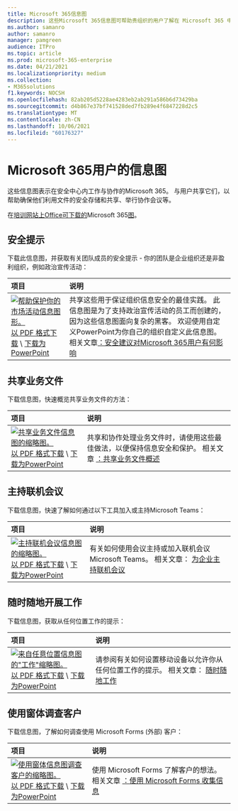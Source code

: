 ```yaml
---
title: Microsoft 365信息图
description: 这些Microsoft 365信息图可帮助贵组织的用户了解在 Microsoft 365 中工作的最佳实践。
ms.author: samanro
author: samanro
manager: pamgreen
audience: ITPro
ms.topic: article
ms.prod: microsoft-365-enterprise
ms.date: 04/21/2021
ms.localizationpriority: medium
ms.collection:
- M365solutions
f1.keywords: NOCSH
ms.openlocfilehash: 82ab205d5228ae4283eb2ab291a586b6d73429ba
ms.sourcegitcommit: d4b867e37bf741528ded7fb289e4f6847228d2c5
ms.translationtype: MT
ms.contentlocale: zh-CN
ms.lasthandoff: 10/06/2021
ms.locfileid: "60176327"
---
```

# <a name="microsoft-365-infographics-for-your-users"></a>Microsoft 365用户的信息图

这些信息图表示在安全中心内工作与协作的Microsoft 365。 与用户共享它们，以帮助确保他们利用文件的安全存储和共享、举行协作会议等。

在[培训网站上Office可下载的](https://support.microsoft.com/office/great-ways-to-work-with-office-6fe70269-b9a4-4ef0-a96e-7a5858b3bd5a)Microsoft 365[图](https://support.microsoft.com/training)。

<a name="securitytips"></a>
## <a name="security-tips"></a>安全提示

下载此信息图，并获取有关团队成员的安全提示 - 你的团队是企业组织还是非盈利组织，例如政治宣传活动：

| 项目 | 说明 |
|:-----|:-----|
|[![帮助保护你的市场活动信息图形。](../media/M365-Campaigns-WhatCanUsersDoToSecure-358x201.png)](../campaigns/downloads/M365CampaignsWhatCanUsersDoToSecure.pdf) <br/> [以 PDF 格式下载](../campaigns/downloads/M365CampaignsWhatCanUsersDoToSecure.pdf)  \ [下载为PowerPoint](../campaigns/downloads/M365CampaignsWhatCanUsersDoToSecure.pptx)| 共享这些用于保证组织信息安全的最佳实践。 此信息图是为了支持政治宣传活动的员工而创建的，因为这些信息图面向复杂的黑客。 欢迎使用自定义PowerPoint为你自己的组织自定义此信息图。 相关文章[：安全建议对Microsoft 365用户有何影响](../campaigns/m365-campaigns-users.md)|

<a name="sharefiles"></a>
## <a name="share-your-business-files"></a>共享业务文件

下载信息图，快速概览共享业务文件的方法：
  
| 项目 | 说明 |
|:-----|:-----|
|[![共享业务文件信息图的缩略图。](../media/solutions-architecture-center/m365-smbscenarios-shareyourfiles-square.png)](https://go.microsoft.com/fwlink/?linkid=2079435) <br/> [以 PDF 格式下载](https://go.microsoft.com/fwlink/?linkid=2079435)  \ [下载为PowerPoint](https://go.microsoft.com/fwlink/?linkid=2079438) | 共享和协作处理业务文件时，请使用这些最佳做法，以便保持信息安全和保护。 相关文章 [：共享业务文件概述](../business-video/overview-file-sharing.md)|

<a name="onlinemeeting"></a>
## <a name="host-online-meetings"></a>主持联机会议

下载信息图，快速了解如何通过以下工具加入或主持Microsoft Teams：

| 项目 | 说明 |
|:-----|:-----|
|[![主持联机会议信息图的缩略图。](../media/solutions-architecture-center/m365-smbscenarios-hostteammeetings-square.png)](https://go.microsoft.com/fwlink/?linkid=2078712) <br/> [以 PDF 格式下载](https://go.microsoft.com/fwlink/?linkid=2078712)  \ [下载为PowerPoint](https://go.microsoft.com/fwlink/?linkid=2079515) | 有关如何使用会议主持或加入联机会议Microsoft Teams。 相关文章： [为企业主持联机会议](../business-video/overview-online-meetings.md)|

<a name="workfromanywhere"></a>
## <a name="work-from-anywhere"></a>随时随地开展工作

下载信息图，获取从任何位置工作的提示：

| 项目 | 说明 |
|:-----|:-----|
|[![来自任意位置信息图的"工作"缩略图。](../media/solutions-architecture-center/m365-smbscenarios-workfromanywhere-square.png)](https://go.microsoft.com/fwlink/?linkid=2079451) <br/> [以 PDF 格式下载](https://go.microsoft.com/fwlink/?linkid=2079451)  \ [下载为PowerPoint](https://go.microsoft.com/fwlink/?linkid=2079455) | 请参阅有关如何设置移动设备以允许你从任何位置工作的提示。 相关文章： [随时随地工作](../business-video/work-from-anywhere.md)|

<a name="surveywithforms"></a>
## <a name="survey-customers-with-forms"></a>使用窗体调查客户

下载信息图，了解如何调查使用 Microsoft Forms (外部) 客户：

| 项目 | 说明 |
|:-----|:-----|
|[![使用窗体信息图调查客户的缩略图。](../media/solutions-architecture-center/m365-smbscenarios-surveywithforms-square.png)](https://go.microsoft.com/fwlink/?linkid=2079526) <br/> [以 PDF 格式下载](https://go.microsoft.com/fwlink/?linkid=2079526)  \ [下载为PowerPoint](https://go.microsoft.com/fwlink/?linkid=2079446) | 使用 Microsoft Forms 了解客户的想法。 相关文章 [：使用 Microsoft Forms 收集信息](https://support.microsoft.com/topic/collect-information-with-microsoft-forms-a55d6e0d-04f6-45b8-b05f-b141b8ecb4d5)|
